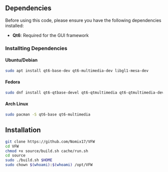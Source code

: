 ## Dependencies

Before using this code, please ensure you have the following dependencies installed:

- **Qt6**: Required for the GUI framework
  
### Installting Dependencies 

#### Ubuntu/Debian
```bash
sudo apt install qt6-base-dev qt6-multimedia-dev libgl1-mesa-dev
```

#### Fedora
```bash
sudo dnf install qt6-qtbase-devel qt6-qtmultimedia qt6-qtmultimedia-devel mesa-libGL-devel
```

#### Arch Linux
```bash
sudo pacman -S qt6-base qt6-multimedia
```

## Installation

```bash
git clone https://github.com/Nomix17/VFW
cd VFW
chmod +x source/build.sh cache/run.sh
cd source
sudo ./build.sh $HOME
sudo chown $(whoami):$(whoami) /opt/VFW
```
